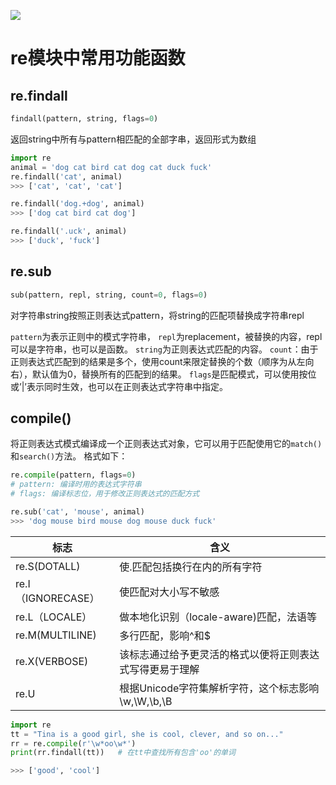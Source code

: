 ![](https://upload-images.jianshu.io/upload_images/141249-f9ab21ea9ea1aac5?imageMogr2/auto-orient/strip%7CimageView2/2/w/700)
# re模块中常用功能函数
## re.findall
```python
findall(pattern, string, flags=0)
```
返回string中所有与pattern相匹配的全部字串，返回形式为数组
```python
import re
animal = 'dog cat bird cat dog cat duck fuck'
re.findall('cat', animal)
>>> ['cat', 'cat', 'cat']

re.findall('dog.+dog', animal)
>>> ['dog cat bird cat dog']

re.findall('.uck', animal)
>>> ['duck', 'fuck']
```

## re.sub
```python
sub(pattern, repl, string, count=0, flags=0)
```
对字符串string按照正则表达式pattern，将string的匹配项替换成字符串repl

`pattern`为表示正则中的模式字符串，
`repl`为replacement，被替换的内容，repl可以是字符串，也可以是函数。
`string`为正则表达式匹配的内容。
`count`：由于正则表达式匹配到的结果是多个，使用count来限定替换的个数（顺序为从左向右），默认值为0，替换所有的匹配到的结果。
`flags`是匹配模式，可以使用按位或’|’表示同时生效，也可以在正则表达式字符串中指定。

## compile()

将正则表达式模式编译成一个正则表达式对象，它可以用于匹配使用它的`match()`和`search()`方法。
格式如下：
```python
re.compile(pattern, flags=0)
# pattern: 编译时用的表达式字符串
# flags: 编译标志位，用于修改正则表达式的匹配方式
```

```python
re.sub('cat', 'mouse', animal)
>>> 'dog mouse bird mouse dog mouse duck fuck'

```

标志             |      含义
-----          |-------
re.S(DOTALL)    |使.匹配包括换行在内的所有字符
re.I（IGNORECASE）|使匹配对大小写不敏感
re.L（LOCALE）    | 做本地化识别（locale-aware)匹配，法语等
re.M(MULTILINE) |多行匹配，影响^和$
re.X(VERBOSE)   |该标志通过给予更灵活的格式以便将正则表达式写得更易于理解
re.U            | 	根据Unicode字符集解析字符，这个标志影响\w,\W,\b,\B

```python
import re
tt = "Tina is a good girl, she is cool, clever, and so on..."
rr = re.compile(r'\w*oo\w*')
print(rr.findall(tt))   # 在tt中查找所有包含'oo'的单词

>>> ['good', 'cool']
```